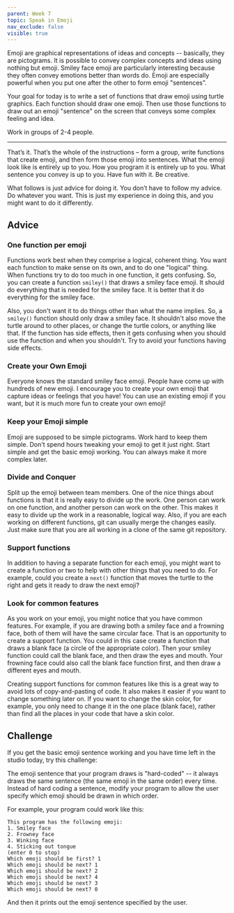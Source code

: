 ```yaml
---
parent: Week 7
topic: Speak in Emoji
nav_exclude: false
visible: true
---
```


Emoji are graphical representations of ideas and concepts -- basically, they are pictograms.  It is possible to convey
complex concepts and ideas using nothing but emoji. Smiley face emoji are particularly interesting because they often
convey emotions better than words do.  Emoji are especially powerful when you put one after the other to form emoji
"sentences".

Your goal for today is to write a set of functions that draw emoji using turtle graphics.  Each function should draw one
emoji.  Then use those functions to draw out an emoji "sentence" on the screen that conveys some complex feeling and
idea.

Work in groups of 2-4 people.

---

That’s it. That’s the whole of the instructions – form a group, write functions that create emoji, and then form those
emoji into sentences. What the emoji look like is entirely up to you. How you program it is entirely up to you. What
sentence you convey is up to you. Have fun with it. Be creative.

What follows is just advice for doing it. You don’t have to follow my advice. Do whatever you want. This is just my
experience in doing this, and you might want to do it differently.

## Advice

### One function per emoji

Functions work best when they comprise a logical, coherent thing.  You want each function to make sense on its own, and
to do one "logical" thing. When functions try to do too much in one function, it gets confusing.   So, you can create a
function `smiley()` that draws a smiley face emoji.  It should do everything that is needed for the smiley face.  It is
better that it do everything for the smiley face.

Also, you don't want it to do things other than what the name implies.  So, a `smiley()` function should only draw a
smiley face.  It shouldn't also move the turtle around to other places, or change the turtle colors, or anything like
that.  If the function has side effects, then it gets confusing when you should use the function and when you
shouldn't.  Try to avoid your functions having side effects.

### Create your Own Emoji

Everyone knows the standard smiley face emoji.  People have come up with hundreds of new emoji. I encourage you to
create your own emoji that capture ideas or feelings that you have! You can use an existing emoji if you want, but it is
much more fun to create your own emoji!

### Keep your Emoji simple

Emoji are supposed to be simple pictograms.  Work hard to keep them simple.  Don't spend hours tweaking your emoji to
get it just right.  Start simple and get the basic emoji working.  You can always make it more complex later.

### Divide and Conquer

Split up the emoji between team members.  One of the nice things about functions is that it is really easy to divide up
the work.  One person can work on one function, and another person can work on the other.  This makes it easy to divide
up the work in a reasonable, logical way.  Also, if you are each working on different functions, git can usually merge
the changes easily.  Just make sure that you are all working in a clone of the same git repository.

### Support functions

In addition to having a separate function for each emoji, you might want to create a function or two to help with other
things that you need to do.  For example, could you create a `next()` function that moves the turtle to the right and
gets it ready to draw the next emoji?

### Look for common features

As you work on your emoji, you might notice that you have common features.  For example, if you are drawing both a
smiley face and a frowning face, both of them will have the same circular face.  That is an opportunity to create a
support function.   You could in this case create a function that draws a blank face (a circle of the appropriate
color).  Then your smiley function could call the blank face, and then draw the eyes and mouth.  Your frowning face
could also call the blank face function first, and then draw a different eyes and mouth.  

Creating support functions for common features like this is a great way to avoid lots of copy-and-pasting of code.  It
also makes it easier if you want to change something later on.  If you want to change the skin color, for example, you
only need to change it in the one place (blank face), rather than find all the places in your code that have a skin
color.


## Challenge

If you get the basic emoji sentence working and you have time left in the studio today, try this challenge:

The emoji sentence that your program draws is "hard-coded" -- it always draws the same sentence (the same emoji in the
same order) every time.  Instead of hard coding a sentence, modify your program to allow the user specify which emoji
should be drawn in which order.

For example, your program could work like this:
```
This program has the following emoji:
1. Smiley face
2. Frowney face
3. Winking face
4. Sticking out tongue
(enter 0 to stop)
Which emoji should be first? 1
Which emoji should be next? 1
Which emoji should be next? 2
Which emoji should be next? 4
Which emoji should be next? 3
Which emoji should be next? 0
```
And then it prints out the emoji sentence specified by the user.



